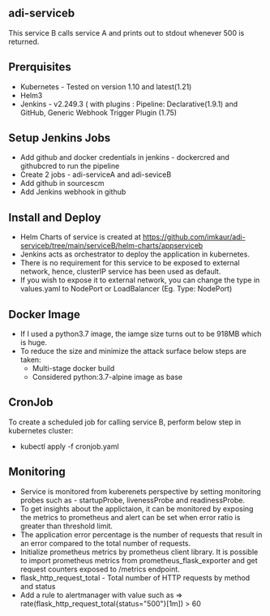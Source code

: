 ## adi-serviceb
This service B calls service A and prints out to stdout whenever 500 is returned.
## Prerquisites
* Kubernetes - Tested on version 1.10 and latest(1.21)
* Helm3
* Jenkins - v2.249.3 ( with plugins : Pipeline: Declarative(1.9.1) and GitHub, Generic Webhook Trigger Plugin (1.75)
## Setup Jenkins Jobs
* Add github and docker credentials in jenkins - dockercred and githubcred to run the pipeline
* Create 2 jobs - adi-serviceA and adi-seviceB
* Add github in sourcescm
* Add Jenkins webhook in github
## Install and Deploy
* Helm Charts of service is created at https://github.com/imkaur/adi-serviceb/tree/main/serviceB/helm-charts/appserviceb
* Jenkins acts as orchestrator to deploy the application in kubernetes.
* There is no requirement for this service to be exposed to external network, hence, clusterIP service has been used as default.
* If you wish to expose it to external network, you can change the type in values.yaml to NodePort or LoadBalancer (Eg. Type: NodePort)
## Docker Image
* If I used a python3.7 image, the iamge size turns out to be 918MB which is huge.
* To reduce the size and minimize the attack surface below steps are taken:
  * Multi-stage docker build 
  * Considered python:3.7-alpine image as base
## CronJob
To create a scheduled job for calling service B, perform below step in kubernetes cluster:
* kubectl apply -f cronjob.yaml
## Monitoring
* Service is monitored from kuberenets perspective by setting monitoring probes such as - startupProbe, livenessProbe and readinessProbe.
* To get insights about the applictaion, it can be monitored by exposing the metrics to prometheus and alert can be set when error ratio is greater than threshold limit.
* The application error percentage is the number of requests that result in an error compared to the total number of requests.
* Initialize prometheus metrics by prometheus client library. It is possible to import prometheus metrics from prometheus_flask_exporter and get request counters exposed to /metrics endpoint.
* flask_http_request_total - Total number of HTTP requests by method and status
* Add a rule to alertmanager with value such as => rate(flask_http_request_total{status="500"}[1m]) > 60

